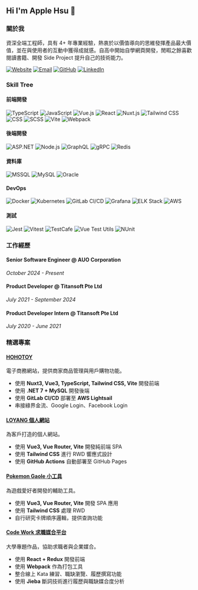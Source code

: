 

## Hi I'm Apple Hsu 🍎

### 關於我

資深全端工程師，具有 4+ 年專業經驗，熱衷於以價值導向的思維發揮產品最大價值，並在與使用者的互動中獲得成就感。自高中開始自學網頁開發，閒暇之餘喜歡閱讀書籍、開發 Side Project 提升自己的技術能力。

[![Website](https://img.shields.io/badge/Website-edgerapple.com-E8E8E8?style=flat-square&logo=google-chrome)](https://edgerapple.com)
[![Email](https://img.shields.io/badge/Email-asd12457932%40gmail.com-E8E8E8?style=flat-square&logo=gmail)](mailto:asd12457932@gmail.com)
[![GitHub](https://img.shields.io/badge/GitHub-asd12457932-E8E8E8?style=flat-square&logo=github)](https://github.com/asd12457932)
[![LinkedIn](https://img.shields.io/badge/LinkedIn-Meng--Ping%20Hsu-E8E8E8?style=flat-square&logo=linkedin)](https://www.linkedin.com/in/meng-ping-hsu)

### Skill Tree

#### 前端開發
![TypeScript](https://img.shields.io/badge/-TypeScript-3178C6?style=flat-square&logo=typescript&logoColor=white)
![JavaScript](https://img.shields.io/badge/-JavaScript-F7DF1E?style=flat-square&logo=javascript&logoColor=black)
![Vue.js](https://img.shields.io/badge/-Vue.js-4FC08D?style=flat-square&logo=vue.js&logoColor=white)
![React](https://img.shields.io/badge/-React-61DAFB?style=flat-square&logo=react&logoColor=black)
![Nuxt.js](https://img.shields.io/badge/-Nuxt.js-00DC82?style=flat-square&logo=nuxt.js&logoColor=white)
![Tailwind CSS](https://img.shields.io/badge/-Tailwind%20CSS-38B2AC?style=flat-square&logo=tailwind-css&logoColor=white)
![CSS](https://img.shields.io/badge/-CSS-1572B6?style=flat-square&logo=css3&logoColor=white)
![SCSS](https://img.shields.io/badge/-SCSS-CC6699?style=flat-square&logo=sass&logoColor=white)
![Vite](https://img.shields.io/badge/-Vite-646CFF?style=flat-square&logo=vite&logoColor=white)
![Webpack](https://img.shields.io/badge/-Webpack-8DD6F9?style=flat-square&logo=webpack&logoColor=black)

#### 後端開發
![ASP.NET](https://img.shields.io/badge/-ASP.NET-512BD4?style=flat-square&logo=dotnet&logoColor=white)
![Node.js](https://img.shields.io/badge/-Node.js-339933?style=flat-square&logo=node.js&logoColor=white)
![GraphQL](https://img.shields.io/badge/-GraphQL-E10098?style=flat-square&logo=graphql&logoColor=white)
![gRPC](https://img.shields.io/badge/-gRPC-4285F4?style=flat-square&logo=google&logoColor=white)
![Redis](https://img.shields.io/badge/-Redis-DC382D?style=flat-square&logo=redis&logoColor=white)

#### 資料庫
![MSSQL](https://img.shields.io/badge/-MSSQL-CC2927?style=flat-square&logo=microsoft-sql-server&logoColor=white)
![MySQL](https://img.shields.io/badge/-MySQL-4479A1?style=flat-square&logo=mysql&logoColor=white)
![Oracle](https://img.shields.io/badge/-Oracle-F80000?style=flat-square&logo=oracle&logoColor=white)

#### DevOps
![Docker](https://img.shields.io/badge/-Docker-2496ED?style=flat-square&logo=docker&logoColor=white)
![Kubernetes](https://img.shields.io/badge/-Kubernetes-326CE5?style=flat-square&logo=kubernetes&logoColor=white)
![GitLab CI/CD](https://img.shields.io/badge/-GitLab%20CI%2FCD-FC6D26?style=flat-square&logo=gitlab&logoColor=white)
![Grafana](https://img.shields.io/badge/-Grafana-F46800?style=flat-square&logo=grafana&logoColor=white)
![ELK Stack](https://img.shields.io/badge/-ELK%20Stack-005571?style=flat-square&logo=elastic&logoColor=white)
![AWS](https://img.shields.io/badge/-AWS-232F3E?style=flat-square&logo=amazon-aws&logoColor=white)

#### 測試
![Jest](https://img.shields.io/badge/-Jest-C21325?style=flat-square&logo=jest&logoColor=white)
![Vitest](https://img.shields.io/badge/-Vitest-6E9F18?style=flat-square&logo=vitest&logoColor=white)
![TestCafe](https://img.shields.io/badge/-TestCafe-36B6E5?style=flat-square&logo=testcafe&logoColor=white)
![Vue Test Utils](https://img.shields.io/badge/-Vue%20Test%20Utils-41B883?style=flat-square&logo=vue.js&logoColor=white)
![NUnit](https://img.shields.io/badge/-NUnit-512BD4?style=flat-square&logo=dotnet&logoColor=white)

### 工作經歷

#### Senior Software Engineer @ AUO Corporation
*October 2024 - Present*

#### Product Developer @ Titansoft Pte Ltd
*July 2021 - September 2024*

#### Product Developer Intern @ Titansoft Pte Ltd
*July 2020 - June 2021*

### 精選專案

#### [HOHOTOY](https://www.hohotoy.com/)

電子商務網站，提供商家商品管理與用戶購物功能。

- 使用 **Nuxt3, Vue3, TypeScript, Tailwind CSS, Vite** 開發前端
- 使用 **.NET 7 + MySQL** 開發後端
- 使用 **GitLab CI/CD** 部署至 **AWS Lightsail**
- 串接綠界金流、Google Login、Facebook Login

#### [LOYANG 個人網站](https://kin604339.github.io/loyang)

為客戶打造的個人網站。

- 使用 **Vue3, Vue Router, Vite** 開發純前端 SPA
- 使用 **Tailwind CSS** 進行 RWD 響應式設計
- 使用 **GitHub Actions** 自動部署至 GitHub Pages

#### [Pokemon Gaole 小工具](https://asd12457932.github.io/pokemon-gaole/)
為遊戲愛好者開發的輔助工具。

- 使用 **Vue3, Vue Router, Vite** 開發 SPA 應用
- 使用 **Tailwind CSS** 處理 RWD
- 自行研究卡牌順序邏輯，提供查詢功能

#### [Code Work 求職媒合平台](https://github.com/asd12457932/code-work)
大學專題作品，協助求職者與企業媒合。

- 使用 **React + Redux** 開發前端
- 使用 **Webpack** 作為打包工具
- 整合線上 Kata 練習、職缺瀏覽、履歷撰寫功能
- 使用 **Jieba** 斷詞技術進行履歷與職缺媒合度分析
